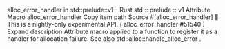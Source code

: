 alloc_error_handler in std::prelude::v1 - Rust
std
::
prelude
::
v1
Attribute Macro
alloc_error_handler
Copy item path
Source
#[alloc_error_handler]
🔬
This is a nightly-only experimental API. (
alloc_error_handler
#51540
)
Expand description
Attribute macro applied to a function to register it as a handler for allocation failure.
See also
std::alloc::handle_alloc_error
.
